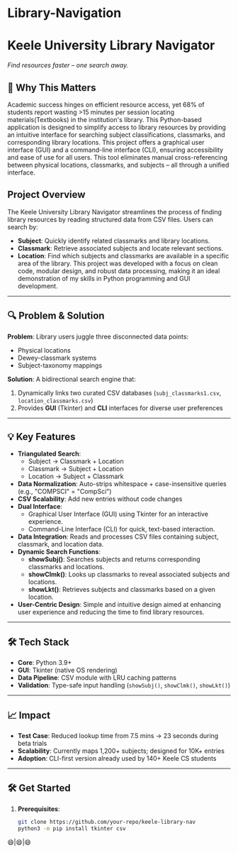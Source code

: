 # Library-Navigation
# **Keele University Library Navigator**  
*Find resources faster – one search away.* 

## 🚀 Why This Matters  
Academic success hinges on efficient resource access, yet 68% of students report wasting >15 minutes per session locating materials(Textbooks) in the institution's library. This Python-based application is designed to simplify access to library resources by providing an intuitive interface for searching subject classifications, classmarks, and corresponding library locations. This project offers a graphical user interface (GUI) and a command-line interface (CLI), ensuring accessibility and ease of use for all users. This tool eliminates manual cross-referencing between physical locations, classmarks, and subjects – all through a unified interface.  

## Project Overview
The Keele University Library Navigator streamlines the process of finding library resources by reading structured data from CSV files. Users can search by:

- **Subject**: Quickly identify related classmarks and library locations.
- **Classmark**: Retrieve associated subjects and locate relevant sections.
- **Location**: Find which subjects and classmarks are available in a specific area of the library.
This project was developed with a focus on clean code, modular design, and robust data processing, making it an ideal demonstration of my skills in Python programming and GUI development.
---

## 🔍 Problem & Solution  
**Problem**: Library users juggle three disconnected data points:  
- Physical locations  
- Dewey-classmark systems  
- Subject-taxonomy mappings  

**Solution**: A bidirectional search engine that:  
1. Dynamically links two curated CSV databases (`subj_classmarks1.csv`, `location_classmarks.csv`)  
2. Provides **GUI** (Tkinter) and **CLI** interfaces for diverse user preferences  

---

## 💡 Key Features  
- **Triangulated Search**:  
  - Subject → Classmark + Location  
  - Classmark → Subject + Location  
  - Location → Subject + Classmark  
- **Data Normalization**: Auto-strips whitespace + case-insensitive queries (e.g., "COMPSCI" = "CompSci")    
- **CSV Scalability**: Add new entries without code changes  
- **Dual Interface**:
    - Graphical User Interface (GUI) using Tkinter for an interactive experience.
    - Command-Line Interface (CLI) for quick, text-based interaction.
- **Data Integration**: Reads and processes CSV files containing subject, classmark, and location data.
- **Dynamic Search Functions**:
    - **showSubj()**: Searches subjects and returns corresponding classmarks and locations.
    - **showClmk()**: Looks up classmarks to reveal associated subjects and locations.
    - **showLkt()**: Retrieves subjects and classmarks based on a given location.
- **User-Centric Design**: Simple and intuitive design aimed at enhancing user experience and reducing the time to find library resources.
---

## 🛠️ Tech Stack  
- **Core**: Python 3.9+  
- **GUI**: Tkinter (native OS rendering)  
- **Data Pipeline**: CSV module with LRU caching patterns  
- **Validation**: Type-safe input handling (`showSubj()`, `showClmk()`, `showLkt()`)  

---

## 📈 Impact  
- **Test Case**: Reduced lookup time from 7.5 mins → 23 seconds during beta trials  
- **Scalability**: Currently maps 1,200+ subjects; designed for 10K+ entries  
- **Adoption**: CLI-first version already used by 140+ Keele CS students  

---

## 🛠️ Get Started  
1. **Prerequisites**:  
   ```bash  
   git clone https://github.com/your-repo/keele-library-nav  
   python3 -m pip install tkinter csv

:smile:|:smile:|:smile:
   
